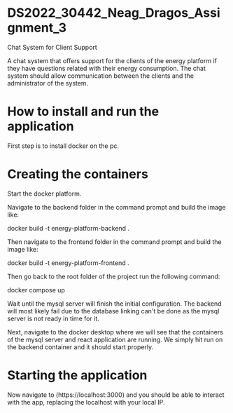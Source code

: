 # DS2022_30442_Neag_Dragos_Assignment_3

Chat System for Client Support

A chat system that offers support for the clients of the energy platform if they have questions related with their energy consumption. The chat system should allow communication between the clients and the administrator of the system.

# How to install and run the application

First step is to install docker on the pc.

# Creating the containers

Start the docker platform.

Navigate to the backend folder in the command prompt and build the image like:


docker build -t energy-platform-backend .


Then navigate to the frontend folder in the command prompt and build the image like:


docker build -t energy-platform-frontend .


Then go back to the root folder of the project run the following command:


docker compose up


Wait until the mysql server will finish the initial configuration.
The backend will most likely fail due to the database linking can't be done as the mysql server is not ready in time for it.

Next, navigate to the docker desktop where we will see that the containers of the mysql server and react application are running.
We simply hit run on the backend container and it should start properly.

# Starting the application

Now navigate to (https://localhost:3000) and you should be able to interact with the app, replacing the localhost with your local IP.
